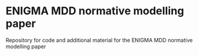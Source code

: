 # ENIGMA MDD normative modelling paper
Repository for code and additional material for the ENIGMA MDD normative modelling paper
